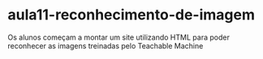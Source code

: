 # aula11-reconhecimento-de-imagem
Os alunos começam a montar um site utilizando HTML para poder reconhecer as imagens treinadas pelo Teachable Machine
